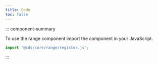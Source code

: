 ```yaml
---
title: Code
toc: false
---
```


::: component-summary

To use the range component import the component in your JavaScript.

```javascript
import '@cds/core/range/register.js';
```

:::

<CdsDemos componentName="range" />
